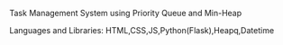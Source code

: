 Task Management System using Priority Queue and Min-Heap

Languages and Libraries: HTML,CSS,JS,Python(Flask),Heapq,Datetime
